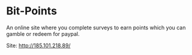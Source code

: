 # Bit-Points
An online site where you complete surveys to earn points which you can gamble or redeem for paypal. 

Site: http://185.101.218.89/
